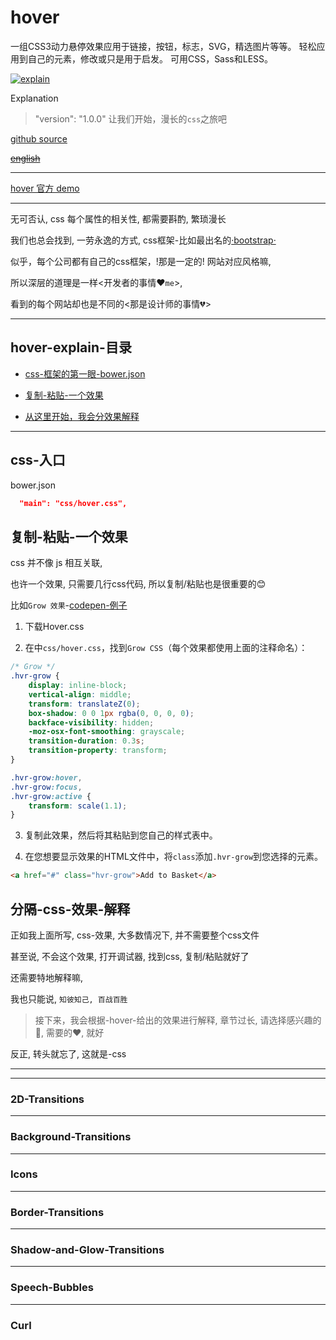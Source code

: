 # hover

一组CSS3动力悬停效果应用于链接，按钮，标志，SVG，精选图片等等。 轻松应用到自己的元素，修改或只是用于启发。 可用CSS，Sass和LESS。

[![explain](http://llever.com/explain.svg)](https://github.com/chinanf-boy/Source-Explain)
    
Explanation

> "version": "1.0.0" 让我们开始，漫长的`css`之旅吧

[github source](https://github.com/IanLunn/Hover)

~~[english](./README.en.md)~~

---

[hover 官方 demo](http://ianlunn.github.io/Hover/)

---

无可否认, css 每个属性的相关性, 都需要斟酌, 繁琐漫长

我们也总会找到, 一劳永逸的方式, css框架-比如最出名的[·bootstrap·](https://github.com/twbs/bootstrap)

似乎，每个公司都有自己的css框架，!那是一定的! 网站对应风格嘛, 

所以深层的道理是一样<开发者的事情❤️`me`>, 

看到的每个网站却也是不同的<那是设计师的事情💔>

---

## hover-explain-目录

- [css-框架的第一眼-bower.json](#css-入口)

- [复制-粘贴-一个效果](#复制-粘贴-一个效果)

- [从这里开始，我会分效果解释](#分隔-css-效果-解释)

---

## css-入口

bower.json

``` json
  "main": "css/hover.css",
```

## 复制-粘贴-一个效果

css 并不像 js 相互关联, 

也许一个效果, 只需要几行css代码, 所以复制/粘贴也是很重要的😊

比如`Grow 效果`-[codepen-例子](https://codepen.io/china-boy/pen/yvOgLV)

1. 下载Hover.css

2. 在中`css/hover.css`，找到`Grow CSS`（每个效果都使用上面的注释命名）：

``` css
/* Grow */
.hvr-grow {
    display: inline-block;
    vertical-align: middle;
    transform: translateZ(0);
    box-shadow: 0 0 1px rgba(0, 0, 0, 0);
    backface-visibility: hidden;
    -moz-osx-font-smoothing: grayscale;
    transition-duration: 0.3s;
    transition-property: transform;
}

.hvr-grow:hover,
.hvr-grow:focus,
.hvr-grow:active {
    transform: scale(1.1);
}
```

3. 复制此效果，然后将其粘贴到您自己的样式表中。

4. 在您想要显示效果的HTML文件中，将`class`添加`.hvr-grow`到您选择的元素。

``` html
<a href="#" class="hvr-grow">Add to Basket</a>
```

## 分隔-css-效果-解释

正如我上面所写, css-效果, 大多数情况下, 并不需要整个css文件

甚至说, 不会这个效果, 打开调试器, 找到css, 复制/粘贴就好了

还需要特地解释嘛, 

我也只能说, `知彼知己, 百战百胜`

> 接下来，我会根据-hover-给出的效果进行解释, 章节过长, 请选择感兴趣的🌟, 需要的❤️, 就好

反正, 转头就忘了, 这就是-css

---

---

### 2D-Transitions



---

### Background-Transitions

---

### Icons

---

### Border-Transitions

---

### Shadow-and-Glow-Transitions


---

### Speech-Bubbles


---

### Curl
